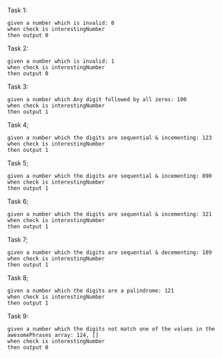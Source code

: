 Task 1:
````
given a number which is invalid: 0
when check is interestingNumber
then output 0
````

Task 2:
````
given a number which is invalid: 1
when check is interestingNumber
then output 0
````

Task 3:
````
given a number which Any digit followed by all zeros: 100
when check is interestingNumber
then output 1
````

Task 4;
````
given a number which the digits are sequential & incementing: 123
when check is interestingNumber
then output 1
````

Task 5;
````
given a number which the digits are sequential & incementing: 890
when check is interestingNumber
then output 1
````

Task 6;
````
given a number which the digits are sequential & incementing: 321
when check is interestingNumber
then output 1
````

Task 7;
````
given a number which the digits are sequential & decementing: 109
when check is interestingNumber
then output 1
````

Task 8;
````
given a number which the digits are a palindrome: 121
when check is interestingNumber
then output 1
````

Task 9:
````
given a number which the digits not match one of the values in the awesomePhrases array: 124, []
when check is interestingNumber
then output 0
````